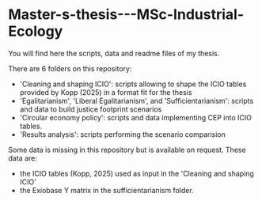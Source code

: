 # Master-s-thesis---MSc-Industrial-Ecology
You will find here the scripts, data and readme files of my thesis. 


There are 6 folders on this repository:
- 'Cleaning and shaping ICIO': scripts allowing to shape the ICIO tables provided by Kopp (2025) in a format fit for the thesis
- 'Egalitarianism', 'Liberal Egalitarianism', and 'Sufficientarianism': scripts and data to build justice footprint scenarios
- 'Circular economy policy': scripts and data implementing CEP into ICIO tables.
- 'Results analysis': scripts performing the scenario comparision

Some data is missing in this repository but is available on request. These data are: 
- the ICIO tables (Kopp, 2025) used as input in the 'Cleaning and shaping ICIO'
- the Exiobase Y matrix in the sufficientarianism folder.
 
